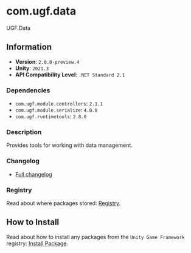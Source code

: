 # com.ugf.data

UGF.Data

## Information

- **Version**: `2.0.0-preview.4`
- **Unity**: `2021.3`
- **API Compatibility Level**: `.NET Standard 2.1`

### Dependencies

- `com.ugf.module.controllers`: `2.1.1`
- `com.ugf.module.serialize`: `4.0.0`
- `com.ugf.runtimetools`: `2.8.0`


### Description

Provides tools for working with data management.

### Changelog

- [Full changelog](changelog.md)

### Registry

Read about where packages stored: [Registry](https://github.com/unity-game-framework/organization/blob/main/docs/registry.md).

## How to Install

Read about how to install any packages from the `Unity Game Framework` registry: [Install Package](https://github.com/unity-game-framework/organization/blob/main/docs/install-packages.md).
